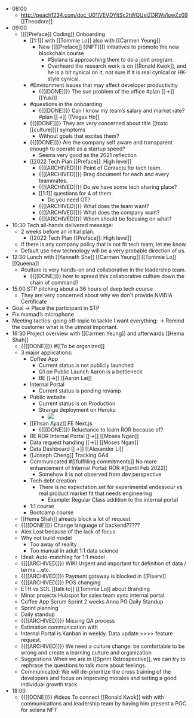 - 08:00 
    - http://peach1234.com/doc_U01lVEVDYitSc2tWQUxIZDRWa1owZz09 [[Theodore]]
- 09:00 
    - [[[[Preface]] Coding]] Onboarding
        - [[1:1]] with [[Tommie Lo]] also with [[Carmen Yeung]] 
            - New [[[[Preface]] [[NFT]]]] initiatives to promote the new blockchain course
                - #Solana is approaching them to do a joint program.
                - Overheard the research work is on [[Ronald Kwok]], and he is a bit cynical on it, not sure if it is real cynical or HK-style cynical.
        - #Environment issues that may affect developer productivitiy
            - {{[[DONE]]}}  The sun problem of the office #plan [[->]] [[Yuki]]
        - #questions in the onboarding
            - {{[[DONE]]}}  Can I know my team’s salary and market rate? #plan [[->]] [[Vegas Ho]]
        - {{[[DONE]]}} They are very concerned about title [[toxic [[culture]]]] symptoms
            - Without goals that excites them?
        - {{[[DONE]]}} Are the company self aware and transparent enough to operate as a startup speed?
            - Seems very good as the 2021 reflection
        - [[2022 Tech Plan [[Preface]]: High level]]
            - {{[[ARCHIVED]]}} Point of Contacts for tech team.
            - {{[[ARCHIVED]]}} Brag document for each and every teammates.
            - {{[[ARCHIVED]]}} Do we have some tech sharing place?
            - [[1:1]] questions for 4 of them.
                - Do you need OT?
            - {{[[ARCHIVED]]}} What does the team want?
            - {{[[ARCHIVED]]}} What does the company want?
            - {{[[ARCHIVED]]}} Whom should be focusing on what?
- 10:30 Tech all-hands delivered message:
    - 2 weeks before an initial plan.
        - [[2022 Tech Plan [[Preface]]: High level]]
    - If there is any company policy that is not fit tech team, let me know.
    - Default use new technology will be a very probable direction of us.
- 12:30 Lunch with [[Kenneth She]] [[Carmen Yeung]] [[Tommie Lo]] [[Queena]]
    - #culture is very hands-on and collaborative in the leadership team.
        - {{[[DONE]]}} how to spread this collaborative culture down the chain of command?
- 15:00 STP pitching about a 36 hours of deep tech course
    - They are very concerned about why we don't provide NVIDIA Certificate
- Goal -> Place the participant in STP
- Fix momad’s microphone
- Meeting tactics: going off-topic to tackle I want everything: -> Remind the customer what is the utmost important.
- 16:30 Project overview with [[Carmen Yeung]] and afterwards [[Hema Shah]]
    - {{[[DONE]]}} #[[To be organized]]
    - 3 major applications:
        - Coffee App
            - Current status is not publicly launched 
            - Q1 on Public Launch Aaron is a bottleneck
            - BE [[->]] [[Aaron Lai]]
        - Internal Portal
            - Current status is pending revamp
        - Public website
            - Current status is on Production
            - Strange deployment on Heroku
                - ![](https://firebasestorage.googleapis.com/v0/b/firescript-577a2.appspot.com/o/imgs%2Fapp%2FChaChaanTeng%2FIvpJbl5IiC.png?alt=media&token=ad980dce-2161-40cf-bb35-b657361f7702)
        - [[Ehsan Ayaz]] FE Next.js
            - {{[[DONE]]}} Reluctance to learn ROR because of?
        - BE ROR Internal Portal [[->]] [[Moses Ngan]] 
        - Data request handling [[->]] [[Moses Ngan]]
        - Data Dashboard [[->]] [[Alexander Li]]
        - [[Joseph Cheng]] Tracking GA4
        - Communicated #[[fulfilling commitments]] No more enhancement of Internal Portal: ROR #[[until Feb 2022]]
            - Somehow it is not observed from dev perspective
        - Tech debt creation
            - There is no expectation set for experimental endeavour vs real product market fit that needs engineering
                - Example: Regular Class addition to the internal portal
        - 1:1 course 
        - Bootcamp course
    - [[Hema Shah]] already block a lot of request
    - {{[[DONE]]}} Change language of backend?????
    - Alex Lost because of the lack of focus
    - Why not build model
        - Too away of reality
        - Too manual in adult 1:1 data science
    - Ideal: Auto-matching for 1:1 model
    - {{[[ARCHIVED]]}} WIKI Urgent and important for definition of data / terms ...etc.
    - {{[[ARCHIVED]]}}  Payment gateway is blocked in [[Fiserv]]
    - {{[[ARCHIVED]]}} POS changing
    - ETH vs SOL [[talk to]] [[Tommie Lo]] about Branding
    - Minor projects Hubspot for sales team sync internal portal.
    - Coffee App Scrum Sprint 2 weeks Anna PO Daily Standup
    - Sprint planning
    - Daily standup
    - {{[[ARCHIVED]]}} Missing QA process
    - Estimation communication with 
    - Internal Portal is Kanban in weekly. Data update >>>> feature request.
    - {{[[ARCHIVED]]}} We need a culture change: be comfortable to be wrong and create a learning culture and organization
    - Suggestions When we are in [[Sprint Retrospective]], we can try to rephrase the questions to talk more about feelings.
    - Communicated: We will de-prioritize the cross training of the developers and focus on improving morales and setting a good individual growth track.
- 18:00 
    - {{[[DONE]]}} #ideas To connect [[Ronald Kwok]] with with communications and leadership team by having him present a POC for solana NFT 
